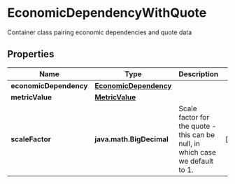 

# EconomicDependencyWithQuote

Container class pairing economic dependencies and quote data

## Properties

| Name | Type | Description | Notes |
|------------ | ------------- | ------------- | -------------|
|**economicDependency** | [**EconomicDependency**](EconomicDependency.md) |  |  |
|**metricValue** | [**MetricValue**](MetricValue.md) |  |  |
|**scaleFactor** | **java.math.BigDecimal** | Scale factor for the quote - this can be null, in which case we default to 1. |  [optional] |



